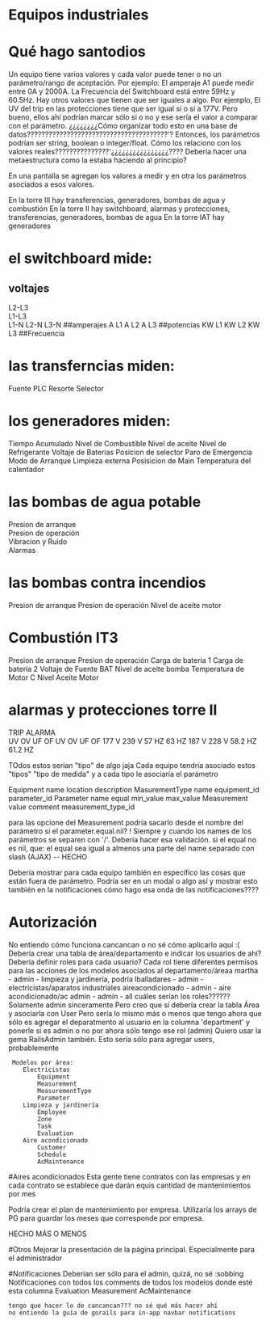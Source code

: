 
# Equipos industriales

# Qué hago santodios
Un equipo tiene varios valores y cada valor puede tener o no un parámetro/rango de aceptación.
Por ejemplo: El amperaje A1 puede medir entre 0A y 2000A. 
La Frecuencia del Switchboard está entre 59Hz y 60.5Hz.
Hay otros valores que tienen que ser iguales a algo. Por ejemplo, 
El UV del trip en las protecciones tiene que ser igual sí o sí a 177V. 
Pero bueno, ellos ahí podrían marcar sólo sí o no y ese sería el valor a comparar con el parámetro.
¿¿¿¿¿¿¿¿Cómo organizar todo esto en una base de datos???????????????????????????????????????'?
Entonces, los parámetros podrían ser string, boolean o integer/float.
Cómo los relaciono con los valores reales???????????????'¿¿¿¿¿¿¿¿¿¿¿¿¿¿¿¿????
Debería hacer una metaestructura como la estaba haciendo al principio?

En una pantalla se agregan los valores a medir y en otra los parámetros asociados a esos valores.

En la torre III hay transferencias, generadores, bombas de agua y combustión
En la torre II hay switchboard, alarmas y protecciones, transferencias, generadores, bombas de agua
En la torre IAT hay generadores

# el switchboard mide:
## voltajes                          
L2-L3                                                   
L1-L3                         
L1-N
L2-N
L3-N
##amperajes
A L1
A L2
A L3
##potencias
KW L1
KW L2
KW L3
##Frecuencia

# las transferncias miden: 
Fuente
PLC
Resorte
Selector

# los generadores miden:
Tiempo Acumulado
Nivel de Combustible
Nivel de aceite
Nivel de Refrigerante
Voltaje de Baterias
Posicion de selector
Paro de Emergencia
Modo de Arranque
Limpieza externa
Posisicion de Main
Temperatura del calentador

# las bombas de agua potable
Presion de arranque			
Presion de operación			
Vibracion y Ruido			
Alarmas			

# las bombas contra incendios
Presion de arranque
Presion de operación
Nivel de aceite motor

# Combustión IT3
Presion de arranque
Presion de operación
Carga de bateria 1
Carga de bateria 2
Voltaje de Fuente BAT
Nivel de aceite bomba 
Temperatura de Motor C
Nivel Aceite Motor

# alarmas y protecciones torre II
TRIP				ALARMA			
UV 	    OV	    UF	    OF	    UV   	OV	    UF	    OF
177 V	239 V	57 HZ	63 HZ	187 V	228 V	58.2 HZ	61.2 HZ


TOdos estos serían "tipo" de algo jaja
Cada equipo tendría asociado estos "tipos"
"tipo de medida" y a cada tipo le asociaría el parámetro

Equipment name location description
MasurementType name equipment_id parameter_id
Parameter name equal min_value max_value
Measurement value comment measurement_type_id

para las opcione del Measurement podría sacarlo desde el nombre del parámetro 
si el parameter.equal.nil? !
Siempre y cuando los names de los parámetros se separen con '/'. Debería hacer esa validación.
si el equal no es nil, que:
    el equal sea igual a almenos una parte del name separado con slash
(AJAX) -- HECHO

Debería mostrar para cada equipo también en específico las cosas que están fuera de parámetro. Podría ser en un modal o algo así y mostrar esto también en la notificaciones
 cómo hago esa onda de las notificaciones????
 
# Autorización
 No entiendo cómo funciona cancancan o no sé cómo aplicarlo aquí :(
     Debería crear una tabla de área/departamento e indicar los usuarios de ahí?
     Debería definir roles para cada usuario? Cada rol tiene diferentes permisos para las acciones
     de los modelos asociados al departamento/áreaa
     martha - admin - limpieza y jardinería, podría
     lballadares - admin - electricistas/aparatos industriales
     aireacondicionado - admin - aire acondicionado/ac
     admin - admin - all
     cuáles serían los roles?????? Solamente admin sinceramente
     Pero creo que sí debería crear la tabla Área y asociarla con User
     Pero sería lo mismo más o menos que tengo ahora que sólo es agregar el deparatmento al usuario 
     en la columna 'department' y ponerle si es admin o no
     por ahora sólo tengo ese rol (admin)
     Quiero usar la gema RailsAdmin también. Esto sería sólo para agregar users, probablemente
     
     Modelos por área:
        Electricistas
            Equipment
            Measurement
            MeasurementType
            Parameter
        Limpieza y jardinería
            Employee
            Zone
            Task
            Evaluation
        Aire acondicionado
            Customer
            Schedule
            AcMaintenance
            
 #Aires acondicionados
 Esta gente tiene contratos con las empresas y en cada contrato se establece que darán equis cantidad de mantenimientos por mes
 

 Podría crear el plan de mantenimiento por empresa. Utilizaría los arrays de PG para guardar
 los meses que corresponde por empresa.

 HECHO MÁS O MENOS
 

 #Otros
    Mejorar la presentación de la página principal. Especialmente para el administrador
    
#Notificaciones
    Deberían ser sólo para el admin, quizá, no sé :sobbing
    Notificaciones con todos los comments de todos los modelos donde esté esta columna
    Evaluation
    Measurement
    AcMaintenance

    tengo que hacer lo de cancancan??? no sé qué más hacer ahí 
    no entiendo la guía de gorails para in-app navbar notifications


    
